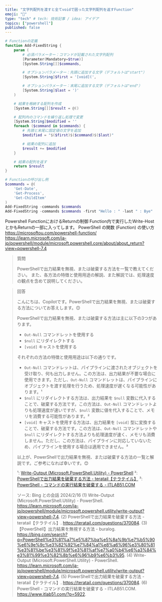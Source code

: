 ```yaml
---
title: "文字列配列を渡すと全てvoidで囲った文字列配列を返すFunction"
emoji: "👏"
type: "tech" # tech: 技術記事 / idea: アイデア
topics: ["powershell"]
published: false
---
```


```powershell
# Functionの定義
function Add-FixedString {
    param (
        # 必須パラメーター：コマンドが記載された文字列配列
        [Parameter(Mandatory=$true)]
        [System.String[]]$commands,

        # オプションパラメーター：先頭に追加する文字（デフォルトは"start"）
        [System.String]$first = '[void](',

        # オプションパラメーター：末尾に追加する文字（デフォルトは"end"）
        [System.String]$last = ')'
    )

    # 結果を格納する配列を作成
    [System.String[]]$result = @()

    # 配列内のコマンドを繰り返し処理で変更
    [System.String]$modified = ''
    foreach ($command in $commands) {
        # 先頭と末尾に固定値の文字を追加
        $modified = "$($first)$($command)$($last)"

        # 結果の配列に追加
        $result += $modified
    }

    # 結果の配列を返す
    return $result
}

# Functionの呼び出し例
$commands = @(
    'Get-Date',
    'Get-Process',
    'Get-ChildItem'
)
Add-FixedString -commands $commands
Add-FixedString -commands $commands -first "Hello : " -last " : Bye"
```

Powershell FunctionにおけるReturnの制御
Function内で実行したWrite-HostとかもReturnの一部に入ってします。
PowerShell の関数 (Function) の使い方 https://microsoftou.com/powershell-function/
https://learn.microsoft.com/ja-jp/powershell/module/microsoft.powershell.core/about/about_return?view=powershell-7.4

> 質問
> 
> PowerShellで出力結果を無視、または破棄する方法を一覧で教えてください。
> また、各方法の特徴と使用用途の解説、また解説では、処理速度の観点を含めて説明してください。

> 回答
> 
> こんにちは、Copilotです。PowerShellで出力結果を無視、または破棄する方法についてお答えします。😊
> 
> PowerShellで出力結果を無視、または破棄する方法は主に以下の3つがあります。
> 
> - `Out-Null` コマンドレットを使用する
> - `$null` にリダイレクトする
> - `[void]` キャストを使用する
> 
> それぞれの方法の特徴と使用用途は以下の通りです。
> 
> - `Out-Null` コマンドレットは、パイプラインに渡されたオブジェクトを受け取り、何も出力しません。この方法は、出力結果が不要な場合に使用できます。ただし、`Out-Null` コマンドレットは、パイプラインにオブジェクトを渡す処理を行うため、処理速度が遅くなる可能性があります。¹
> - `$null` にリダイレクトする方法は、出力結果を `$null` 変数に代入することで、破棄する方法です。この方法は、`Out-Null` コマンドレットよりも処理速度が速いですが、`$null` 変数に値を代入することで、メモリを消費する可能性があります。²
> - `[void]` キャストを使用する方法は、出力結果を `[void]` 型に変換することで、破棄する方法です。この方法は、`Out-Null` コマンドレットや `$null` にリダイレクトする方法よりも処理速度が速く、メモリも消費しません。ただし、この方法は、パイプラインに対応していないため、パイプラインを使用する場合は適用できません。³
> 
> 以上が、PowerShellで出力結果を無視、または破棄する方法の一覧と解説です。ご参考になれば幸いです。😊
> 
> ¹: [Write-Output (Microsoft.PowerShell.Utility) - PowerShell](^1^)
> ²: [PowerShellで出力結果を破棄する方法 - teratail【テラテイル】](^2^)
> ³: [PowerShell - コマンドの実行結果を破棄する - ITLAB51.COM](^4^)
> 
> ソース: Bing との会話 2024/2/16
> (1) Write-Output (Microsoft.PowerShell.Utility) - PowerShell. https://learn.microsoft.com/ja-jp/powershell/module/microsoft.powershell.utility/write-output?view=powershell-7.4.
> (2) PowerShellで出力結果を破棄する方法 - teratail【テラテイル】. https://teratail.com/questions/370084.
> (3) 【PowerShell】出力結果を無視する方法 - buralog. https://bing.com/search?q=PowerShell%e3%81%a7%e5%87%ba%e5%8a%9b%e7%b5%90%e6%9e%9c%e3%82%92%e7%84%a1%e8%a6%96%e3%80%81%e3%81%be%e3%81%9f%e3%81%af%e7%a0%b4%e6%a3%84%e3%81%99%e3%82%8b%e6%96%b9%e6%b3%95.
> (4) Write-Output (Microsoft.PowerShell.Utility) - PowerShell. https://learn.microsoft.com/ja-jp/powershell/module/microsoft.powershell.utility/write-output?view=powershell-7.4.
> (5) PowerShellで出力結果を破棄する方法 - teratail【テラテイル】. https://teratail.com/questions/370084.
> (6) PowerShell - コマンドの実行結果を破棄する - ITLAB51.COM. https://www.itlab51.com/?p=5922.
